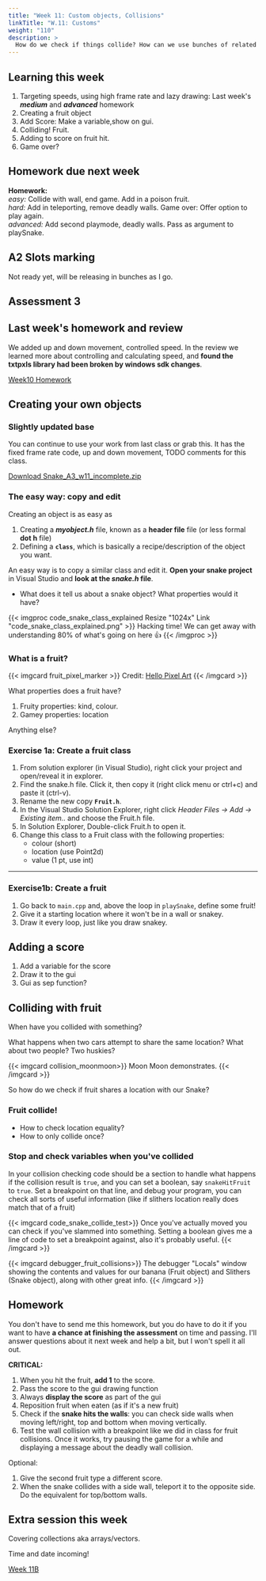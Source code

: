 ```yaml
---
title: "Week 11: Custom objects, Collisions"
linkTitle: "W.11: Customs"
weight: "110"
description: >
  How do we check if things collide? How can we use bunches of related objects easily? How do we add more screens to our game?
---
```


## Learning this week

1. Targeting speeds, using high frame rate and lazy drawing: Last week's _**medium**_ and **_advanced_** homework
2. Creating a fruit object
4. Add Score: Make a variable,show on gui.
5. Colliding! Fruit.
6. Adding to score on fruit hit.
7. Game over?

<!-- _Coming soon.._ -->

## Homework due next week  

**Homework:**  
_easy:_ Collide with wall, end game. Add in a poison fruit.  
_hard:_ Add in teleporting, remove deadly walls. Game over: Offer option to play again.  
_advanced:_ Add second playmode, deadly walls. Pass as argument to playSnake.  

## A2 Slots marking

Not ready yet, will be releasing in bunches as I go.

## Assessment 3

## Last week's homework and review

We added up and down movement, controlled speed. In the review we learned more about controlling and calculating speed, and **found the txtpxls library had been broken by windows sdk changes**.


<a class="btn btn-lg btn-primary mr-3 mb-4" href="../week10b/#homework" target="_blank">Week10 Homework<i class="fas fa-arrow-alt-circle-right ml-2"></i></a>

## Creating your own objects

### Slightly updated base

You can continue to use your work from last class or grab this. It has the fixed frame rate code, up and down movement, TODO comments for this class.

<a class="btn btn-lg btn-primary mr-3 mb-4" href="Snake_A3_w11_incomplete.zip" target="_blank">Download Snake_A3_w11_incomplete.zip<i class="fas fa-arrow-alt-circle-right ml-2"></i></a>

### The easy way: copy and edit 

Creating an object is as easy as   
1. Creating a _**myobject.h**_ file, known as a **header file** file (or less formal **dot h** file)  
2. Defining a **`class`**, which is basically a recipe/description of the object you want.   

An easy way is to copy a similar class and edit it. **Open your snake project** in Visual Studio and **look at the _snake.h_ file**.

* What does it tell us about a snake object? What properties would it have?

{{< imgproc code_snake_class_explained Resize "1024x" Link "code_snake_class_explained.png" >}}
Hacking time! We can get away with understanding 80% of what's going on here 👍
{{< /imgproc >}}

### What is a fruit?

{{< imgcard fruit_pixel_marker >}}
Credit: <a href="https://www.youtube.com/watch?v=xCX7NyfY_Gg">Hello Pixel Art</a>
{{< /imgcard >}}

What properties does a fruit have? 
1. Fruity properties: kind, colour.
2. Gamey properties: location

Anything else?


### Exercise 1a: Create a fruit class

1. From solution explorer (in Visual Studio), right click your project and open/reveal it in explorer.
2. Find the snake.h file. Click it, then copy it (right click menu or ctrl+c) and paste it (ctrl-v).
3. Rename the new copy **`Fruit.h`**.
4. In the Visual Studio Solution Explorer, right click _Header Files -> Add -> Existing item.._ and choose the Fruit.h file.
5. In Solution Explorer, Double-click Fruit.h to open it.
6. Change this class to a Fruit class with the following properties:
   - colour (short)
   - location (use Point2d)
   - value (1 pt, use int)
---

### Exercise1b: Create a fruit

1. Go back to `main.cpp` and, above the loop in `playSnake`, define some fruit! 
2. Give it a starting location where it won't be in a wall or snakey.
3. Draw it every loop, just like you draw snakey.

## Adding a score

1. Add a variable for the score
2. Draw it to the gui
3. Gui as sep function?

## Colliding with fruit

When have you collided with something? 

What happens when two cars attempt to share the same location?
What about two people? Two huskies?

{{< imgcard collision_moonmoon>}}
Moon Moon demonstrates.
{{< /imgcard >}}

So how do we check if fruit shares a location with our Snake?

### Fruit collide!

* How to check location equality?
* How to only collide once?

### Stop and check variables when you've collided 

In your collision checking code should be a section to handle what happens if the collision result is `true`, and you can set a boolean, say `snakeHitFruit` to `true`. Set a breakpoint on that line, and debug your program, you can check all sorts of useful information (like if slithers location really does match that of a fruit)

{{< imgcard code_snake_collide_test>}}
Once you've actually moved you can check if you've slammed into something. Setting a boolean gives me a line of code to set a breakpoint against, also it's probably useful.
{{< /imgcard >}}

{{< imgcard debugger_fruit_collisions>}}
The debugger "Locals" window showing the contents and values for our banana (Fruit object) and Slithers (Snake object), along with other great info.
{{< /imgcard >}}

## Homework

You don't have to send me this homework, but you do have to do it if you want to have **a chance at finishing the assessment** on time and passing. I'll answer questions about it next week and help a bit, but I won't spell it all out.

**CRITICAL:** 
1. When you hit the fruit, **add 1** to the score.
2. Pass the score to the gui drawing function
3. Always **display the score** as part of the gui
4. Reposition fruit when eaten (as if it's a new fruit)
5. Check if the **snake hits the walls**: you can check side walls when moving left/right,
   top and bottom when moving vertically.
6. Test the wall collision with a breakpoint like we did in class for fruit collisions.
   Once it works, try pausing the game for a while and displaying a message about 
   the deadly wall collision.

Optional:  
1. Give the second fruit type a different score.
2. When the snake collides with a side wall, teleport it to the opposite side. Do the
   equivalent for top/bottom walls.

## Extra session this week

Covering collections aka arrays/vectors.

Time and date incoming! 

<a class="btn btn-lg btn-primary mr-3 mb-4" href="../week11b" target="_blank">Week 11B<i class="fas fa-arrow-alt-circle-right ml-2"></i></a>

  
